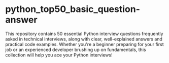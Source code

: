 # python_top50_basic_question-answer
This repository contains 50 essential Python interview questions frequently asked in technical interviews, along with clear, well-explained answers and practical code examples. Whether you're a beginner preparing for your first job or an experienced developer brushing up on fundamentals, this collection will help you ace your Python interviews!
